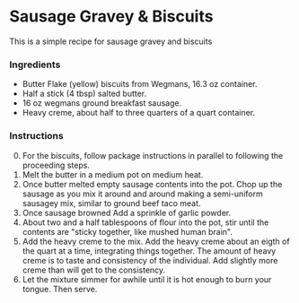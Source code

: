 # Sausage Gravey & Biscuits

This is a simple recipe for sausage gravey and biscuits

### Ingredients

* Butter Flake (yellow) biscuits from Wegmans, 16.3 oz container.
* Half a stick (4 tbsp) salted butter.
* 16 oz wegmans ground breakfast sausage.
* Heavy creme, about half to three quarters of a quart container.

### Instructions

0. For the biscuits, follow package instructions in parallel to following the proceeding steps.
1. Melt the butter in a medium pot on medium heat.
2. Once butter melted empty sausage contents into the pot. Chop up the sausage as you mix it around and around making a semi-uniform sausagey mix, similar to ground beef taco meat.
3. Once sausage browned Add a sprinkle of garlic powder.
4. About two and a half tablespoons of flour into the pot, stir until the contents are "sticky together, like mushed human brain".
5. Add the heavy creme to the mix. Add the heavy creme about an eigth of the quart at a time, integrating things together. The amount of heavy creme is to taste and consistency of the individual. Add slightly more creme than will get to the consistency.
6. Let the mixture simmer for awhile until it is hot enough to burn your tongue. Then serve.